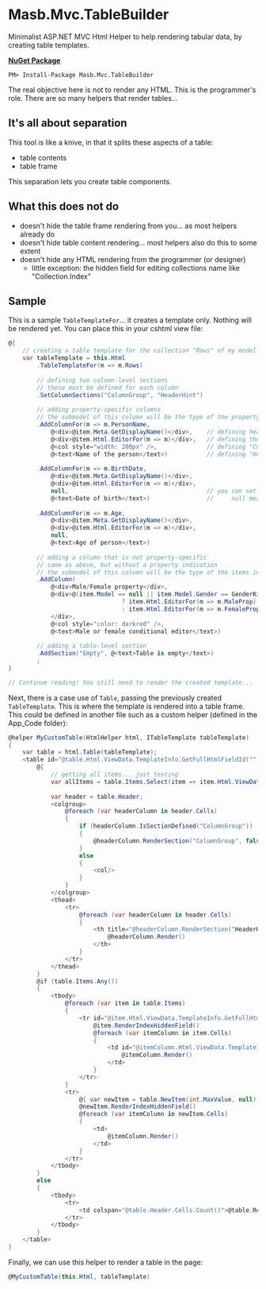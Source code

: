 Masb.Mvc.TableBuilder
=====================

Minimalist ASP.NET MVC Html Helper to help rendering tabular data, by creating table templates.

**[NuGet Package](https://www.nuget.org/packages/Masb.Mvc.TableBuilder)**

    PM> Install-Package Masb.Mvc.TableBuilder

The real objective here is not to render any HTML.
This is the programmer's role.
There are so many helpers that render tables...

It's all about separation
-------------------------

This tool is like a knive, in that it splits these aspects of a table:
- table contents
- table frame

This separation lets you create table components.

What this does not do
---------------------
- doesn't hide the table frame rendering from you... as most helpers already do
- doesn't hide table content rendering... most helpers also do this to some extent
- doesn't hide any HTML rendering from the programmer (or designer)
    - little exception: the hidden field for editing collections name like "Collection.Index"

Sample
------

This is a sample `TableTemplateFor`... it creates a template only. Nothing will be rendered yet.
You can place this in your cshtml view file:

```csharp
@{
    // creating a table template for the collection "Rows" of my model object
    var tableTemplate = this.Html
        .TableTemplateFor(m => m.Rows)
    
        // defining two column-level sections
        // these must be defined for each column
        .SetColumnSections("ColumnGroup", "HeaderHint")
        
        // adding property-specific columns
        // the submodel of this column will be the type of the property
        .AddColumnFor(m => m.PersonName,
            @<div>@item.Meta.GetDisplayName()</div>,    // defining header cells of the column
            @<div>@item.Html.EditorFor(m => m)</div>,   // defining the data cells of the column
            @<col style="width: 200px" />,              // defining "ColumnGroup" column-section
            @<text>Name of the person</text>)           // defining "HeaderHint" column-section
            
        .AddColumnFor(m => m.BirthDate,
            @<div>@item.Meta.GetDisplayName()</div>,
            @<div>@item.Html.EditorFor(m => m)</div>,
            null,                                       // you can set a column-section to null
            @<text>Date of birth</text>)                //     null means 'undefined'
            
        .AddColumnFor(m => m.Age,
            @<div>@item.Meta.GetDisplayName()</div>,
            @<div>@item.Html.EditorFor(m => m)</div>,
            null,
            @<text>Age of person</text>)
            
        // adding a column that is not property-specific
        // same as above, but without a property indication
        // the submodel of this column will be the type of the items in "Rows" collection
        .AddColumn(
            @<div>Male/Female property</div>,
            @<div>@(item.Model == null || item.Model.Gender == GenderKinds.Male
                                ? item.Html.EditorFor(m => m.MaleProp)
                                : item.Html.EditorFor(m => m.FemaleProp))
            </div>,
            @<col style="color: darkred" />,
            @<text>Male or female conditional editor</text>)
            
        // adding a table-level section
        .AddSection("Empty", @<text>Table is empty</text>)
        ;
}

// Continue reading! You still need to render the created template...
```

Next, there is a case use of `Table`, passing the previously created `TableTemplate`.
This is where the template is rendered into a table frame.
This could be defined in another file such as a custom helper (defined in the App_Code folder):

```csharp
@helper MyCustomTable(HtmlHelper html, ITableTemplate tableTemplate)
{
    var table = html.Table(tableTemplate);
    <table id="@table.Html.ViewData.TemplateInfo.GetFullHtmlFieldId("")">
        @{
            // getting all items... just testing
            var allItems = table.Items.Select(item => item.Html.ViewData.Model).ToArray();
            
            var header = table.Header;
            <colgroup>
                @foreach (var headerColumn in header.Cells)
                {
                    if (headerColumn.IsSectionDefined("ColumnGroup"))
                    {
                        @headerColumn.RenderSection("ColumnGroup", false)
                    }
                    else
                    {
                        <col/>
                    }
                }
            </colgroup>
            <thead>
                <tr>
                    @foreach (var headerColumn in header.Cells)
                    {
                        <th title="@headerColumn.RenderSection("HeaderHint")">
                            @headerColumn.Render()
                        </th>
                    }
                </tr>
            </thead>
        }
        @if (table.Items.Any())
        {
            <tbody>
                @foreach (var item in table.Items)
                {
                    <tr id="@item.Html.ViewData.TemplateInfo.GetFullHtmlFieldId("")">
                        @item.RenderIndexHiddenField()
                        @foreach (var itemColumn in item.Cells)
                        {
                            <td id="@itemColumn.Html.ViewData.TemplateInfo.GetFullHtmlFieldId("Cell")">
                                @itemColumn.Render()
                            </td>
                        }
                    </tr>
                }
                <tr>
                    @{ var newItem = table.NewItem(int.MaxValue, null); }
                    @newItem.RenderIndexHiddenField()
                    @foreach (var itemColumn in newItem.Cells)
                    {
                        <td>
                            @itemColumn.Render()
                        </td>
                    }
                </tr>
            </tbody>
        }
        else
        {
            <tbody>
                <tr>
                    <td colspan="@table.Header.Cells.Count()">@table.RenderSection("Empty")</td>
                </tr>
            </tbody>
        }
    </table>
}
```

Finally, we can use this helper to render a table in the page:

```csharp
@MyCustomTable(this.Html, tableTemplate)
```
